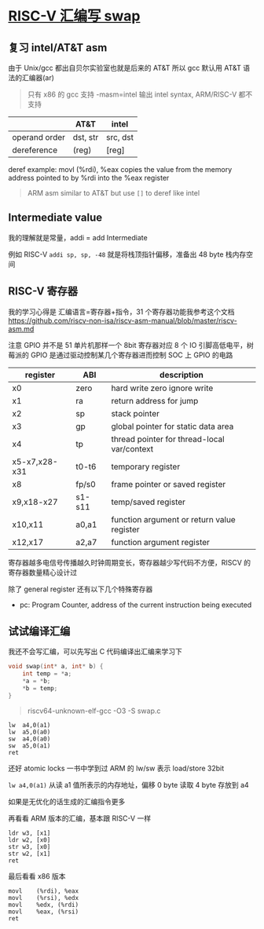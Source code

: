 # [RISC-V 汇编写 swap](/2023/08/riscv_asm_swap_two_integer.md)

## 复习 intel/AT&T asm
由于 Unix/gcc 都出自贝尔实验室也就是后来的 AT&T 所以 gcc 默认用 AT&T 语法的汇编器(ar)

> 只有 x86 的 gcc 支持 -masm=intel 输出 intel syntax, ARM/RISC-V 都不支持

||AT&T|intel|
|---|---|---|
|operand order|dst, str|src, dst|
|dereference|(reg)|[reg]|

deref example: movl (%rdi), %eax copies the value from the memory address pointed to by %rdi into the %eax register

> ARM asm similar to AT&T but use `[]` to deref like intel

## Intermediate value
我的理解就是常量，addi = add Intermediate

例如 RISC-V `addi sp, sp, -48` 就是将栈顶指针偏移，准备出 48 byte 栈内存空间

## RISC-V 寄存器
我的学习心得是 汇编语言=寄存器+指令，31 个寄存器功能我参考这个文档 <https://github.com/riscv-non-isa/riscv-asm-manual/blob/master/riscv-asm.md>

注意 GPIO 并不是 51 单片机那样一个 8bit 寄存器对应 8 个 IO 引脚高低电平，树莓派的 GPIO 是通过驱动控制某几个寄存器进而控制 SOC 上 GPIO 的电路

|register|ABI|description|
|---|---|---|
|x0|zero|hard write zero ignore write|
|x1|ra|return address for jump|
|x2|sp|stack pointer|
|x3|gp|global pointer for static data area|
|x4|tp|thread pointer for thread-local var/context|
|x5-x7,x28-x31|t0-t6|temporary register|
|x8|fp/s0|frame pointer or saved register|
|x9,x18-x27|s1-s11|temp/saved register|
|x10,x11|a0,a1|function argument or return value register|
|x12,x17|a2,a7|function argument register|

寄存器越多电信号传播越久时钟周期变长，寄存器越少写代码不方便，RISCV 的寄存器数量精心设计过

除了 general register 还有以下几个特殊寄存器
- pc: Program Counter, address of the current instruction being executed

## 试试编译汇编

我还不会写汇编，可以先写出 C 代码编译出汇编来学习下

```c
void swap(int* a, int* b) {
    int temp = *a;
    *a = *b;
    *b = temp;
}
```

> riscv64-unknown-elf-gcc -O3 -S swap.c

```
lw	a4,0(a1)
lw	a5,0(a0)
sw	a4,0(a0)
sw	a5,0(a1)
ret
```

还好 atomic locks 一书中学到过 ARM 的 lw/sw 表示 load/store 32bit

`lw	a4,0(a1)` 从读 a1 值所表示的内存地址，偏移 0 byte 读取 4 byte 存放到 a4

如果是无优化的话生成的汇编指令更多

再看看 ARM 版本的汇编，基本跟 RISC-V 一样

```
ldr	w3, [x1]
ldr	w2, [x0]
str	w3, [x0]
str	w2, [x1]
ret
```

最后看看 x86 版本

```
movl	(%rdi), %eax
movl	(%rsi), %edx
movl	%edx, (%rdi)
movl	%eax, (%rsi)
ret
```
